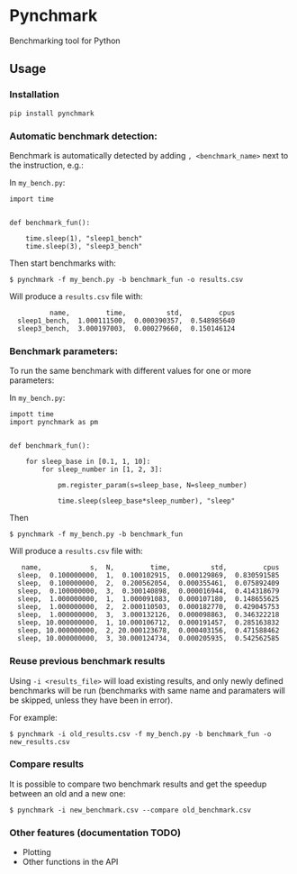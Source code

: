 # Pynchmark

Benchmarking tool for Python


## Usage

### Installation

```
pip install pynchmark
```

### Automatic benchmark detection:

Benchmark is automatically detected by adding `, <benchmark_name>` next to the instruction, e.g.:


In `my_bench.py`:
```
import time


def benchmark_fun():

    time.sleep(1), "sleep1_bench"
    time.sleep(3), "sleep3_bench"

```

Then start benchmarks with:
```
$ pynchmark -f my_bench.py -b benchmark_fun -o results.csv
```

Will produce a `results.csv` file with:
```
          name,         time,          std,         cpus
  sleep1_bench,  1.000111500,  0.000390357,  0.548985640
  sleep3_bench,  3.000197003,  0.000279660,  0.150146124
```


### Benchmark parameters:

To run the same benchmark with different values for one or more parameters:

In `my_bench.py`:
```
impott time
import pynchmark as pm


def benchmark_fun():

    for sleep_base in [0.1, 1, 10]:
        for sleep_number in [1, 2, 3]:

            pm.register_param(s=sleep_base, N=sleep_number)

            time.sleep(sleep_base*sleep_number), "sleep"
```

Then
```
$ pynchmark -f my_bench.py -b benchmark_fun
```

Will produce a `results.csv` file with:
```
   name,            s,  N,         time,          std,         cpus
  sleep,  0.100000000,  1,  0.100102915,  0.000129869,  0.830591585
  sleep,  0.100000000,  2,  0.200562054,  0.000355461,  0.075892409
  sleep,  0.100000000,  3,  0.300140898,  0.000016944,  0.414318679
  sleep,  1.000000000,  1,  1.000091083,  0.000107180,  0.148655625
  sleep,  1.000000000,  2,  2.000110503,  0.000182770,  0.429045753
  sleep,  1.000000000,  3,  3.000132126,  0.000098863,  0.346322218
  sleep, 10.000000000,  1, 10.000106712,  0.000191457,  0.285163832
  sleep, 10.000000000,  2, 20.000123678,  0.000403156,  0.471588462
  sleep, 10.000000000,  3, 30.000124734,  0.000205935,  0.542562585
```


### Reuse previous benchmark results

Using `-i <results_file>` will load existing results, and only newly defined benchmarks will be run (benchmarks with same name and paramaters will be skipped, unless they have been in error).

For example:
```
$ pynchmark -i old_results.csv -f my_bench.py -b benchmark_fun -o new_results.csv
```


### Compare results

It is possible to compare two benchmark results and get the speedup between an old and a new one:

```
$ pynchmark -i new_benchmark.csv --compare old_benchmark.csv 
```


### Other features (documentation TODO)

- Plotting
- Other functions in the API



